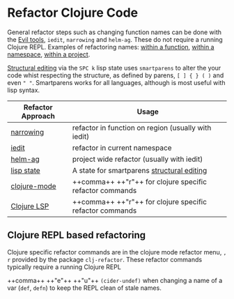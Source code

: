 # Refactor Clojure Code

General refactor steps such as changing function names can be done with the [Evil tools](/spacemacs/spacemacs-basics/evil-tools/), `iedit`, `narrowing` and `helm-ag`. These do not require a running Clojure REPL. Examples of refactoring names: [within a function](within-a-function.md), [within a namespace](within-a-namespace.md), [within a project](within-a-project.md).

[Structural editing](/spacemacs/structural-editing/) via the `SPC k` lisp state uses `smartparens` to alter the your code whist respecting the structure, as defined by parens, `[ ] { } ( )` and even `" "`.  Smartparens works for all languages, although is most useful with lisp syntax.


| Refactor Approach                                                                   | Usage                                                              |
|-------------------------------------------------------------------------------------|--------------------------------------------------------------------|
| [narrowing](/spacemacs/spacemacs-basics/evil-tools/narrowing.md)                    | refactor in function on region (usually with iedit)                |
| [iedit](/spacemacs/spacemacs-basics/evil-tools/iedit.md)                            | refactor in current namespace                                      |
| [helm-ag](/spacemacs/spacemacs-basics/evil-tools/replacing-text-across-projects.md) | project wide refactor (usually with iedit)                         |
| [lisp state](/spacemacs/structural-editing/lisp-state.md)                           | A state for smartparens [structural editing](/structural-editing/) |
| [clojure-mode](clojure-mode/)                                                       | ++comma++ ++"r"++ for clojure specific refactor commands           |
| [Clojure LSP](clojure-lsp/)                                                         | ++comma++ ++"r"++ for clojure specific refactor commands           |


## Clojure REPL based refactoring

Clojure specific refactor commands are in the clojure mode refactor menu, `, r` provided by the package `clj-refactor`.  These refactor commands typically require a running Clojure REPL

++comma++ ++"e"++ ++"u"++  `(cider-undef)` when changing a name of a var (`def`, `defn`) to keep the REPL clean of stale names.
